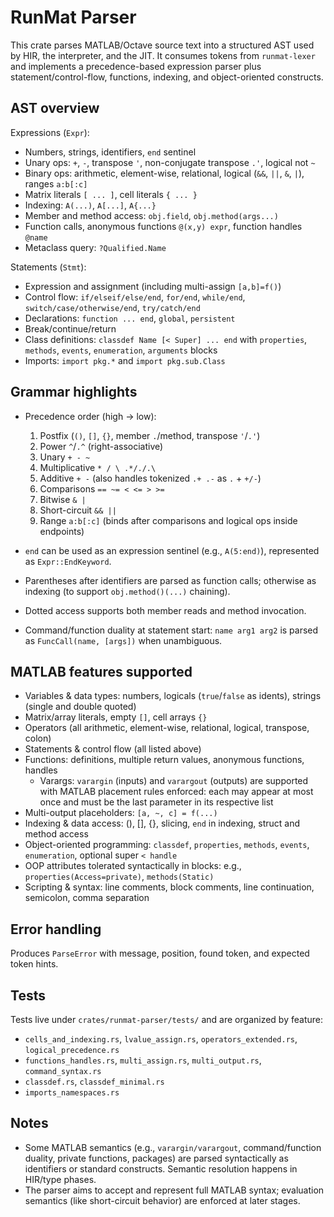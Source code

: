 
# RunMat Parser

This crate parses MATLAB/Octave source text into a structured AST used by HIR,
the interpreter, and the JIT. It consumes tokens from `runmat-lexer` and
implements a precedence-based expression parser plus statement/control-flow,
functions, indexing, and object-oriented constructs.

## AST overview

Expressions (`Expr`):
- Numbers, strings, identifiers, `end` sentinel
- Unary ops: `+`, `-`, transpose `'`, non-conjugate transpose `.'`, logical not `~`
- Binary ops: arithmetic, element-wise, relational, logical (`&&`, `||`, `&`, `|`), ranges `a:b[:c]`
- Matrix literals `[ ... ]`, cell literals `{ ... }`
- Indexing: `A(...)`, `A[...]`, `A{...}`
- Member and method access: `obj.field`, `obj.method(args...)`
- Function calls, anonymous functions `@(x,y) expr`, function handles `@name`
- Metaclass query: `?Qualified.Name`

Statements (`Stmt`):
- Expression and assignment (including multi-assign `[a,b]=f()`)
- Control flow: `if/elseif/else/end`, `for/end`, `while/end`, `switch/case/otherwise/end`, `try/catch/end`
- Declarations: `function ... end`, `global`, `persistent`
- Break/continue/return
- Class definitions: `classdef Name [< Super] ... end` with `properties`, `methods`, `events`, `enumeration`, `arguments` blocks
- Imports: `import pkg.*` and `import pkg.sub.Class`

## Grammar highlights

- Precedence order (high → low):
  1. Postfix (`()`, `[]`, `{}`, member `.`/method, transpose `'`/`.'`)
  2. Power `^`/`.^` (right-associative)
  3. Unary `+ - ~`
  4. Multiplicative `* / \ .*/./.\`
  5. Additive `+ -` (also handles tokenized `.+ .-` as `.` + `+/-`)
  6. Comparisons `== ~= < <= > >=`
  7. Bitwise `& |`
  8. Short-circuit `&& ||`
  9. Range `a:b[:c]` (binds after comparisons and logical ops inside endpoints)

- `end` can be used as an expression sentinel (e.g., `A(5:end)`), represented as `Expr::EndKeyword`.
- Parentheses after identifiers are parsed as function calls; otherwise as indexing (to support `obj.method()(...)` chaining).
- Dotted access supports both member reads and method invocation.
- Command/function duality at statement start: `name arg1 arg2` is parsed as `FuncCall(name, [args])` when unambiguous.

## MATLAB features supported

- Variables & data types: numbers, logicals (`true`/`false` as idents), strings (single and double quoted)
- Matrix/array literals, empty `[]`, cell arrays `{}`
- Operators (all arithmetic, element-wise, relational, logical, transpose, colon)
- Statements & control flow (all listed above)
- Functions: definitions, multiple return values, anonymous functions, handles
  - Varargs: `varargin` (inputs) and `varargout` (outputs) are supported with
    MATLAB placement rules enforced: each may appear at most once and must be
    the last parameter in its respective list
- Multi-output placeholders: `[a, ~, c] = f(...)`
- Indexing & data access: (), [], {}, slicing, `end` in indexing, struct and method access
- Object-oriented programming: `classdef`, `properties`, `methods`, `events`, `enumeration`, optional super `< handle`
- OOP attributes tolerated syntactically in blocks: e.g., `properties(Access=private)`, `methods(Static)`
- Scripting & syntax: line comments, block comments, line continuation, semicolon, comma separation

## Error handling

Produces `ParseError` with message, position, found token, and expected token hints.

## Tests

Tests live under `crates/runmat-parser/tests/` and are organized by feature:
- `cells_and_indexing.rs`, `lvalue_assign.rs`, `operators_extended.rs`, `logical_precedence.rs`
- `functions_handles.rs`, `multi_assign.rs`, `multi_output.rs`, `command_syntax.rs`
- `classdef.rs`, `classdef_minimal.rs`
- `imports_namespaces.rs`

## Notes

- Some MATLAB semantics (e.g., `varargin/varargout`, command/function duality,
  private functions, packages) are parsed syntactically as identifiers or
  standard constructs. Semantic resolution happens in HIR/type phases.
- The parser aims to accept and represent full MATLAB syntax; evaluation
  semantics (like short-circuit behavior) are enforced at later stages.


